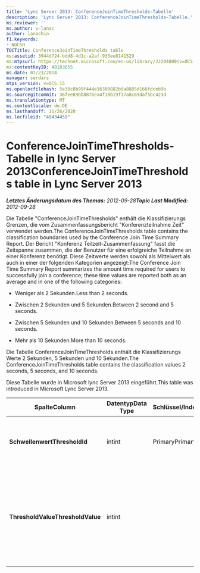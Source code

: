 ```yaml
---
title: 'Lync Server 2013: ConferenceJoinTimeThresholds-Tabelle'
description: 'Lync Server 2013: ConferenceJoinTimeThresholds-Tabelle.'
ms.reviewer: ''
ms.author: v-lanac
author: lanachin
f1.keywords:
- NOCSH
TOCTitle: ConferenceJoinTimeThresholds table
ms:assetid: 3944d724-bdd8-4d1c-a2af-933ee8141529
ms:mtpsurl: https://technet.microsoft.com/en-us/library/JJ204809(v=OCS.15)
ms:contentKeyID: 48183855
ms.date: 07/23/2014
manager: serdars
mtps_version: v=OCS.15
ms.openlocfilehash: 5e38c8b99f444e16309882b6a8885d166fdceb9b
ms.sourcegitcommit: 36fee89bb887bea4f18b19f17a8c69daf5bc423d
ms.translationtype: MT
ms.contentlocale: de-DE
ms.lasthandoff: 11/26/2020
ms.locfileid: "49434459"
---
```

# <a name="conferencejointimethresholds-table-in-lync-server-2013"></a><span data-ttu-id="f70de-103">ConferenceJoinTimeThresholds-Tabelle in lync Server 2013</span><span class="sxs-lookup"><span data-stu-id="f70de-103">ConferenceJoinTimeThresholds table in Lync Server 2013</span></span>

<div data-xmlns="http://www.w3.org/1999/xhtml">

<div class="topic" data-xmlns="http://www.w3.org/1999/xhtml" data-msxsl="urn:schemas-microsoft-com:xslt" data-cs="https://msdn.microsoft.com/">

<div data-asp="https://msdn2.microsoft.com/asp">



</div>

<div id="mainSection">

<div id="mainBody"><span data-ttu-id="f70de-104">

<span> </span></span><span class="sxs-lookup"><span data-stu-id="f70de-104">

<span> </span></span></span>

<span data-ttu-id="f70de-105">_**Letztes Änderungsdatum des Themas:** 2012-09-28_</span><span class="sxs-lookup"><span data-stu-id="f70de-105">_**Topic Last Modified:** 2012-09-28_</span></span>

<span data-ttu-id="f70de-106">Die Tabelle "ConferenceJoinTimeThresholds" enthält die Klassifizierungs Grenzen, die vom Zusammenfassungsbericht "Konferenzteilnahme Zeit" verwendet werden.</span><span class="sxs-lookup"><span data-stu-id="f70de-106">The ConferenceJoinTimeThresholds table contains the classification boundaries used by the Conference Join Time Summary Report.</span></span> <span data-ttu-id="f70de-107">Der Bericht "Konferenz Teilzeit-Zusammenfassung" fasst die Zeitspanne zusammen, die der Benutzer für eine erfolgreiche Teilnahme an einer Konferenz benötigt. Diese Zeitwerte werden sowohl als Mittelwert als auch in einer der folgenden Kategorien angezeigt:</span><span class="sxs-lookup"><span data-stu-id="f70de-107">The Conference Join Time Summary Report summarizes the amount time required for users to successfully join a conference; these time values are reported both as an average and in one of the following categories:</span></span>

  - <span data-ttu-id="f70de-108">Weniger als 2 Sekunden.</span><span class="sxs-lookup"><span data-stu-id="f70de-108">Less than 2 seconds.</span></span>

  - <span data-ttu-id="f70de-109">Zwischen 2 Sekunden und 5 Sekunden.</span><span class="sxs-lookup"><span data-stu-id="f70de-109">Between 2 second and 5 seconds.</span></span>

  - <span data-ttu-id="f70de-110">Zwischen 5 Sekunden und 10 Sekunden.</span><span class="sxs-lookup"><span data-stu-id="f70de-110">Between 5 seconds and 10 seconds.</span></span>

  - <span data-ttu-id="f70de-111">Mehr als 10 Sekunden.</span><span class="sxs-lookup"><span data-stu-id="f70de-111">More than 10 seconds.</span></span>

<span data-ttu-id="f70de-112">Die Tabelle ConferenceJoinTimeThresholds enthält die Klassifizierungs Werte 2 Sekunden, 5 Sekunden und 10 Sekunden.</span><span class="sxs-lookup"><span data-stu-id="f70de-112">The ConferenceJoinTimeThresholds table contains the classification values 2 seconds, 5 seconds, and 10 seconds.</span></span>

<span data-ttu-id="f70de-113">Diese Tabelle wurde in Microsoft lync Server 2013 eingeführt.</span><span class="sxs-lookup"><span data-stu-id="f70de-113">This table was introduced in Microsoft Lync Server 2013.</span></span>


<table>
<colgroup>
<col style="width: 25%" />
<col style="width: 25%" />
<col style="width: 25%" />
<col style="width: 25%" />
</colgroup>
<thead>
<tr class="header">
<th><span data-ttu-id="f70de-114">Spalte</span><span class="sxs-lookup"><span data-stu-id="f70de-114">Column</span></span></th>
<th><span data-ttu-id="f70de-115">Datentyp</span><span class="sxs-lookup"><span data-stu-id="f70de-115">Data Type</span></span></th>
<th><span data-ttu-id="f70de-116">Schlüssel/Index</span><span class="sxs-lookup"><span data-stu-id="f70de-116">Key/Index</span></span></th>
<th><span data-ttu-id="f70de-117">Details</span><span class="sxs-lookup"><span data-stu-id="f70de-117">Details</span></span></th>
</tr>
</thead>
<tbody>
<tr class="odd">
<td><p><span data-ttu-id="f70de-118"><strong>Schwellenwert</strong></span><span class="sxs-lookup"><span data-stu-id="f70de-118"><strong>ThresholdId</strong></span></span></p></td>
<td><p><span data-ttu-id="f70de-119">int</span><span class="sxs-lookup"><span data-stu-id="f70de-119">int</span></span></p></td>
<td><p><span data-ttu-id="f70de-120">Primary</span><span class="sxs-lookup"><span data-stu-id="f70de-120">Primary</span></span></p></td>
<td><p><span data-ttu-id="f70de-121">Eindeutiger Bezeichner für die Klassifizierung.</span><span class="sxs-lookup"><span data-stu-id="f70de-121">Unique identifier for the classification.</span></span></p></td>
</tr>
<tr class="even">
<td><p><span data-ttu-id="f70de-122"><strong>ThresholdValue</strong></span><span class="sxs-lookup"><span data-stu-id="f70de-122"><strong>ThresholdValue</strong></span></span></p></td>
<td><p><span data-ttu-id="f70de-123">int</span><span class="sxs-lookup"><span data-stu-id="f70de-123">int</span></span></p></td>
<td></td>
<td><p><span data-ttu-id="f70de-124">Obergrenze für die Klassifizierung.</span><span class="sxs-lookup"><span data-stu-id="f70de-124">Upper limit for the classification.</span></span> <span data-ttu-id="f70de-125">Gültige Werte sind:</span><span class="sxs-lookup"><span data-stu-id="f70de-125">Allowed values are:</span></span></p>
<ol>
<li><p><span data-ttu-id="f70de-126">2</span><span class="sxs-lookup"><span data-stu-id="f70de-126">2</span></span></p></li>
<li><p><span data-ttu-id="f70de-127">5</span><span class="sxs-lookup"><span data-stu-id="f70de-127">5</span></span></p></li>
<li><p><span data-ttu-id="f70de-128">10</span><span class="sxs-lookup"><span data-stu-id="f70de-128">10</span></span></p></li>
</ol></td>
</tr>
</tbody>
</table><span data-ttu-id="f70de-129">


</div>

<span> </span>

</div>

</div>

</span><span class="sxs-lookup"><span data-stu-id="f70de-129">


</div>

<span> </span>

</div>

</div>

</span></span></div>

